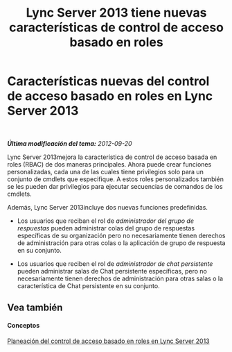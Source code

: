 ﻿---
title: "Lync Server 2013 tiene nuevas características de control de acceso basado en roles"
TOCTitle: Características nuevas del control de acceso basado en roles (RBAC)
ms:assetid: 22b4ac42-f234-4b86-bb0c-f20d476205fa
ms:mtpsurl: https://technet.microsoft.com/es-es/library/Gg398297(v=OCS.15)
ms:contentKeyID: 48274675
ms.date: 01/07/2017
mtps_version: v=OCS.15
ms.translationtype: HT
---

# Características nuevas del control de acceso basado en roles en Lync Server 2013

 

_**Última modificación del tema:** 2012-09-20_

Lync Server 2013mejora la característica de control de acceso basada en roles (RBAC) de dos maneras principales. Ahora puede crear funciones personalizadas, cada una de las cuales tiene privilegios solo para un conjunto de cmdlets que especifique. A estos roles personalizados también se les pueden dar privilegios para ejecutar secuencias de comandos de los cmdlets.

Además, Lync Server 2013incluye dos nuevas funciones predefinidas.

  - Los usuarios que reciban el rol de *administrador del grupo de respuestas* pueden administrar colas del grupo de respuestas específicas de su organización pero no necesariamente tienen derechos de administración para otras colas o la aplicación de grupo de respuesta en su conjunto.

  - Los usuarios que reciben el rol de *administrador de chat persistente* pueden administrar salas de Chat persistente específicas, pero no necesariamente tienen derechos de administración para otras salas o la característica de Chat persistente en su conjunto.

## Vea también

#### Conceptos

[Planeación del control de acceso basado en roles en Lync Server 2013](lync-server-2013-planning-for-role-based-access-control.md)

